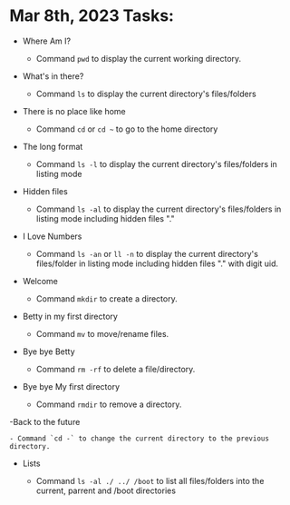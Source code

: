 # Mar 8th, 2023 Tasks:

- Where Am I?

	- Command `pwd` to display the current working directory.

- What's in there?

	- Command `ls` to display the current directory's files/folders

- There is no place like home

	- Command `cd` or `cd ~` to go to the home directory

- The long format

	- Command `ls -l` to display the current directory's files/folders in listing mode

- Hidden files

	- Command `ls -al` to display the current directory's files/folders in listing mode including hidden files "."

- I Love Numbers

	- Command `ls -an` or `ll -n` to display the current directory's files/folder in listing mode including hidden files "." with digit uid.

- Welcome

	- Command `mkdir` to create a directory.

- Betty in my first directory 

	- Command `mv` to move/rename files.

- Bye bye Betty

	- Command `rm -rf` to delete a file/directory.

- Bye bye My first directory 

	- Command `rmdir` to remove a directory.

-Back to the future 

	- Command `cd -` to change the current directory to the previous directory.


- Lists

	- Command `ls -al ./ ../ /boot` to list all files/folders into the current, parrent and /boot directories
